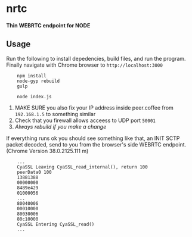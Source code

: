 # nrtc 
#### Thin WEBRTC endpoint for NODE 
## Usage
Run the following to install depedencies, build files, and run the program. Finally navigate with Chrome browser to `http://localhost:3000`  
```
    npm install
    node-gyp rebuild
    gulp
    
    node index.js
```
1. MAKE SURE you also fix your IP address inside peer.coffee from `192.168.1.5` to something similar
2. Check that you firewall allows acceess to UDP port `50001`
3. _Always rebuild if you make a change_

If everything runs ok you should see something like that, an INIT SCTP packet decoded, send to you from the browser's side WEBRTC endpoint. (Chrome Version 38.0.2125.111 m)
```
    ...
    CyaSSL Leaving CyaSSL_read_internal(), return 100
    peerData0 100
    13881388
    00000000
    8489e429
    01000056
    ...
    80040006
    00010000
    80030006
    80c10000
    CyaSSL Entering CyaSSL_read()
    ...
```
    
    
    
    
